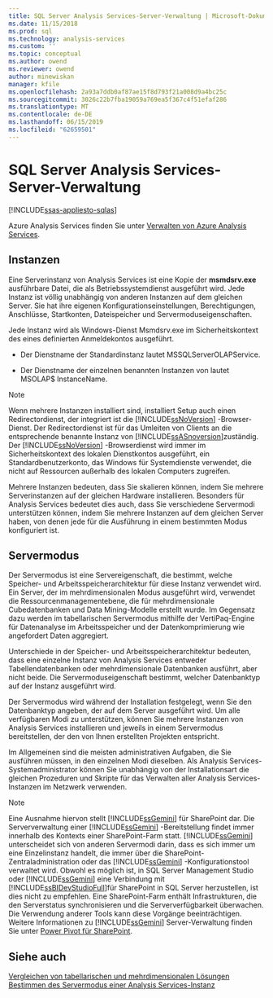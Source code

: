 ```yaml
---
title: SQL Server Analysis Services-Server-Verwaltung | Microsoft-Dokumentation
ms.date: 11/15/2018
ms.prod: sql
ms.technology: analysis-services
ms.custom: ''
ms.topic: conceptual
ms.author: owend
ms.reviewer: owend
author: minewiskan
manager: kfile
ms.openlocfilehash: 2a93a7ddb0af87ae15f8d793f21a008d9a4bc25c
ms.sourcegitcommit: 3026c22b7fba19059a769ea5f367c4f51efaf286
ms.translationtype: MT
ms.contentlocale: de-DE
ms.lasthandoff: 06/15/2019
ms.locfileid: "62659501"
---
```

# <a name="sql-server-analysis-services-server-management"></a>SQL Server Analysis Services-Server-Verwaltung
[!INCLUDE[ssas-appliesto-sqlas](../../includes/ssas-appliesto-sqlas.md)]

Azure Analysis Services finden Sie unter [Verwalten von Azure Analysis Services](https://docs.microsoft.com/azure/analysis-services/analysis-services-manage).

## <a name="instances"></a>Instanzen

  Eine Serverinstanz von Analysis Services ist eine Kopie der **msmdsrv.exe** ausführbare Datei, die als Betriebssystemdienst ausgeführt wird. Jede Instanz ist völlig unabhängig von anderen Instanzen auf dem gleichen Server. Sie hat ihre eigenen Konfigurationseinstellungen, Berechtigungen, Anschlüsse, Startkonten, Dateispeicher und Servermoduseigenschaften.  
  
 Jede Instanz wird als Windows-Dienst Msmdsrv.exe im Sicherheitskontext des eines definierten Anmeldekontos ausgeführt.  
  
-   Der Dienstname der Standardinstanz lautet MSSQLServerOLAPService.  
  
-   Der Dienstname der einzelnen benannten Instanzen von lautet MSOLAP$ InstanceName.  
  
> [!NOTE]  
>  Wenn mehrere Instanzen installiert sind, installiert Setup auch einen Redirectordienst, der integriert ist die [!INCLUDE[ssNoVersion](../../includes/ssnoversion-md.md)] -Browser-Dienst. Der Redirectordienst ist für das Umleiten von Clients an die entsprechende benannte Instanz von [!INCLUDE[ssASnoversion](../../includes/ssasnoversion-md.md)]zuständig. Der [!INCLUDE[ssNoVersion](../../includes/ssnoversion-md.md)] -Browserdienst wird immer im Sicherheitskontext des lokalen Dienstkontos ausgeführt, ein Standardbenutzerkonto, das Windows für Systemdienste verwendet, die nicht auf Ressourcen außerhalb des lokalen Computers zugreifen.  
  
 Mehrere Instanzen bedeuten, dass Sie skalieren können, indem Sie mehrere Serverinstanzen auf der gleichen Hardware installieren. Besonders für Analysis Services bedeutet dies auch, dass Sie verschiedene Servermodi unterstützen können, indem Sie mehrere Instanzen auf dem gleichen Server haben, von denen jede für die Ausführung in einem bestimmten Modus konfiguriert ist.  

## <a name="server-mode"></a>Servermodus
  
 Der Servermodus ist eine Servereigenschaft, die bestimmt, welche Speicher- und Arbeitsspeicherarchitektur für diese Instanz verwendet wird. Ein Server, der im mehrdimensionalen Modus ausgeführt wird, verwendet die Ressourcenmanagementebene, die für mehrdimensionale Cubedatenbanken und Data Mining-Modelle erstellt wurde. Im Gegensatz dazu werden im tabellarischen Servermodus mithilfe der VertiPaq-Engine für Datenanalyse im Arbeitsspeicher und der Datenkomprimierung wie angefordert Daten aggregiert.  
  
 Unterschiede in der Speicher- und Arbeitsspeicherarchitektur bedeuten, dass eine einzelne Instanz von Analysis Services entweder Tabellendatenbanken oder mehrdimensionale Datenbanken ausführt, aber nicht beide. Die Servermoduseigenschaft bestimmt, welcher Datenbanktyp auf der Instanz ausgeführt wird.  
  
 Der Servermodus wird während der Installation festgelegt, wenn Sie den Datenbanktyp angeben, der auf dem Server ausgeführt wird. Um alle verfügbaren Modi zu unterstützen, können Sie mehrere Instanzen von Analysis Services installieren und jeweils in einem Servermodus bereitstellen, der den von Ihnen erstellten Projekten entspricht.  
  
 Im Allgemeinen sind die meisten administrativen Aufgaben, die Sie ausführen müssen, in den einzelnen Modi dieselben. Als Analysis Services-Systemadministrator können Sie unabhängig von der Installationsart die gleichen Prozeduren und Skripte für das Verwalten aller Analysis Services-Instanzen im Netzwerk verwenden.  
  
> [!NOTE]  
>  Eine Ausnahme hiervon stellt [!INCLUDE[ssGemini](../../includes/ssgemini-md.md)] für SharePoint dar. Die Serververwaltung einer [!INCLUDE[ssGemini](../../includes/ssgemini-md.md)] -Bereitstellung findet immer innerhalb des Kontexts einer SharePoint-Farm statt. [!INCLUDE[ssGemini](../../includes/ssgemini-md.md)] unterscheidet sich von anderen Servermodi darin, dass es sich immer um eine Einzelinstanz handelt, die immer über die SharePoint-Zentraladministration oder das [!INCLUDE[ssGemini](../../includes/ssgemini-md.md)] -Konfigurationstool verwaltet wird. Obwohl es möglich ist, in SQL Server Management Studio oder [!INCLUDE[ssGemini](../../includes/ssgemini-md.md)] eine Verbindung mit [!INCLUDE[ssBIDevStudioFull](../../includes/ssbidevstudiofull-md.md)]für SharePoint in SQL Server herzustellen, ist dies nicht zu empfehlen. Eine SharePoint-Farm enthält Infrastrukturen, die den Serverstatus synchronisieren und die Serververfügbarkeit überwachen. Die Verwendung anderer Tools kann diese Vorgänge beeinträchtigen. Weitere Informationen zu [!INCLUDE[ssGemini](../../includes/ssgemini-md.md)] Server-Verwaltung finden Sie unter [Power Pivot für SharePoint](../../analysis-services/power-pivot-sharepoint/power-pivot-for-sharepoint-ssas.md).  
  
  
  
## <a name="see-also"></a>Siehe auch  
 [Vergleichen von tabellarischen und mehrdimensionalen Lösungen](../../analysis-services/comparing-tabular-and-multidimensional-solutions-ssas.md)   
 [Bestimmen des Servermodus einer Analysis Services-Instanz](../../analysis-services/instances/determine-the-server-mode-of-an-analysis-services-instance.md)  
  
  
